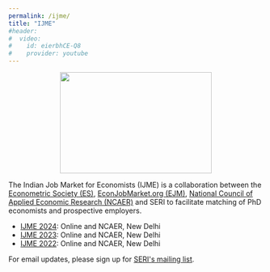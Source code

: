 ```yaml
---
permalink: /ijme/
title: "IJME"
#header:
#  video:
#    id: eierbhCE-Q8
#    provider: youtube
---
```



<p align="center">
  <img width="300" height="200" src="/assets/images/ijme_600x400.png">
</p>

The Indian Job Market for Economists (IJME) is a collaboration between the [Econometric Society (ES)](https://www.econometricsociety.org/), [EconJobMarket.org (EJM)](https://econjobmarket.org/), [National Council of Applied Economic Research (NCAER)](https://www.ncaer.org/) and SERI to facilitate matching of PhD economists and prospective employers. 
* [IJME 2024](/ijme/2024/): Online and NCAER, New Delhi  
* [IJME 2023](/ijme/2023/): Online and NCAER, New Delhi  
* [IJME 2022](/ijme/2022/): Online and NCAER, New Delhi  

For email updates, please sign up for [SERI's mailing list](https://groups.google.com/g/society-for-economics-research-in-india/).


